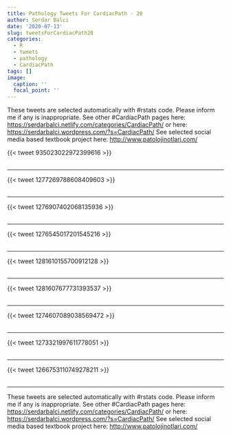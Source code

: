 ```yaml
---
title: Pathology Tweets For CardiacPath - 20
author: Serdar Balci
date: '2020-07-13'
slug: tweetsForCardiacPath20
categories:
  - R
  - tweets
  - pathology
  - CardiacPath
tags: []
image:
  caption: ''
  focal_point: ''
---
```



These tweets are selected automatically with #rstats code. Please inform me if any is inappropriate.
See other #CardiacPath pages here: https://serdarbalci.netlify.com/categories/CardiacPath/  or here: https://serdarbalci.wordpress.com/?s=CardiacPath/ 
See selected social media based textbook project here: http://www.patolojinotlari.com/

{{< tweet 935023022972399616 >}}
<br>
<br>
<hr>
{{< tweet 1277269788608409603 >}}
<br>
<br>
<hr>
{{< tweet 1276907402068135936 >}}
<br>
<br>
<hr>
{{< tweet 1276545017201545216 >}}
<br>
<br>
<hr>
{{< tweet 1281610155700912128 >}}
<br>
<br>
<hr>
{{< tweet 1281607677731393537 >}}
<br>
<br>
<hr>
{{< tweet 1274607089038569472 >}}
<br>
<br>
<hr>
{{< tweet 1273321997611778051 >}}
<br>
<br>
<hr>
{{< tweet 1266753110749278211 >}}
<br>
<br>
<hr>


These tweets are selected automatically with #rstats code. Please inform me if any is inappropriate.
See other #CardiacPath pages here: https://serdarbalci.netlify.com/categories/CardiacPath/  or here: https://serdarbalci.wordpress.com/?s=CardiacPath/ 
See selected social media based textbook project here: http://www.patolojinotlari.com/
